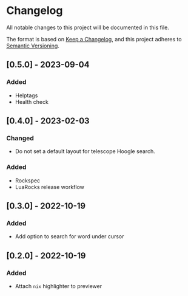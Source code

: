 <!-- markdownlint-disable -->
# Changelog
All notable changes to this project will be documented in this file.

The format is based on [Keep a Changelog](https://keepachangelog.com/en/1.0.0/),
and this project adheres to [Semantic Versioning](https://semver.org/spec/v2.0.0.html).

## [0.5.0] - 2023-09-04
### Added
- Helptags
- Health check

## [0.4.0] - 2023-02-03
### Changed
- Do not set a default layout for telescope Hoogle search.
### Added
- Rockspec
- LuaRocks release workflow

## [0.3.0] - 2022-10-19
### Added
- Add option to search for word under cursor

## [0.2.0] - 2022-10-19
### Added
- Attach `nix` highlighter to previewer
